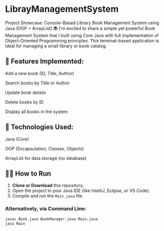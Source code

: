 # LibrayManagementSystem
 Project Showcase: Console-Based Library Book Management System using Java (OOP + ArrayList)  📚 I'm excited to share a simple yet powerful Book Management System that I built using Core Java with full implementation of Object-Oriented Programming principles. This terminal-based application is ideal for managing a small library or book catalog.  
## 🔹 Features Implemented:

Add a new book (ID, Title, Author)

Search books by Title or Author

Update book details

Delete books by ID

Display all books in the system

## 🧰 Technologies Used:

Java (Core)

OOP (Encapsulation, Classes, Objects)

ArrayList for data storage (no database)

## 🧑‍💻 How to Run

1. **Clone or Download** this repository.
2. Open the project in your Java IDE (like IntelliJ, Eclipse, or VS Code).
3. Compile and run the `Main.java` file.

### Alternatively, via Command Line:

```bash
javac Book.java BookManager.java Main.java
java Main 


